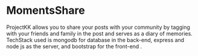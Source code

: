 # MomentsShare
ProjectKK allows you to share your posts with your community by tagging with your friends and family in the post and serves as a diary of memories.
TechStack used  is mongodb for database in the back-end, express and node js as the server, and bootstrap for the front-end .
